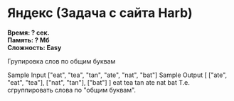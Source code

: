 <h1 class="title">Яндекс (Задача с сайта Harb)</h1>
<p><b>Время: ? сек.<br>Память: ? Мб<br>Сложность: Easy</b></p>
<p>Групировка слов по общим буквам</p>
<p>Sample Input ["eat", "tea", "tan", "ate", "nat", "bat"]
Sample Output [ ["ate", "eat", "tea"], ["nat", "tan"], ["bat"] ]
eat tea tan ate nat bat
Т.е. сгруппировать слова по "общим буквам".</p>
